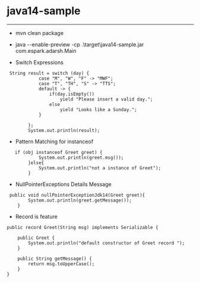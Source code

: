 # java14-sample
---
* mvn clean package 
* java --enable-preview -cp .\target\java14-sample.jar com.espark.adarsh.Main 


* Switch Expressions
```
 String result = switch (day) {
            case "M", "W", "F" -> "MWF";
            case "T", "TH", "S" -> "TTS";
            default -> {
                if(day.isEmpty())
                    yield "Please insert a valid day.";
                else
                    yield "Looks like a Sunday.";
            }

        };
        System.out.println(result);
```

* Pattern Matching for instanceof 
```
   if (obj instanceof Greet greet) {
            System.out.println(greet.msg());
        }else{
            System.out.println("not a instance of Greet");
        }
```

*  NullPointerExceptions Details Message 
```
 public void nullPointerExceptionJdk14(Greet greet){
        System.out.println(greet.getMessage());
    }
```

* Record is feature 
```
public record Greet(String msg) implements Serializable {

    public Greet {
        System.out.println("default constructor of Greet record ");
    }

    public String getMessage() {
        return msg.toUpperCase();
    }
}
```